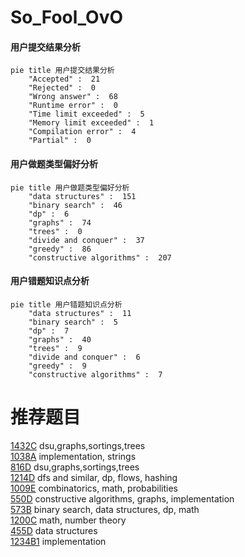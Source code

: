 # So_Fool_OvO

<!-- tabs:start -->



#### **用户提交结果分析**

```mermaid
pie title 用户提交结果分析
    "Accepted" :  21
    "Rejected" :  0
    "Wrong answer" :  68
    "Runtime error" :  0
    "Time limit exceeded" :  5
    "Memory limit exceeded" :  1
    "Compilation error" :  4
    "Partial" :  0
```

#### **用户做题类型偏好分析**

```mermaid
pie title 用户做题类型偏好分析
    "data structures" :  151
    "binary search" :  46
    "dp" :  6
    "graphs" :  74
    "trees" :  0
    "divide and conquer" :  37
    "greedy" :  86
    "constructive algorithms" :  207
```
#### **用户错题知识点分析**

```mermaid
pie title 用户错题知识点分析
    "data structures" :  11
    "binary search" :  5
    "dp" :  7
    "graphs" :  40
    "trees" :  9
    "divide and conquer" :  6
    "greedy" :  9
    "constructive algorithms" :  7
```



<!-- tabs:end -->
# 推荐题目
[1432C](https://codeforces.com/contest/1432/problem/C)		dsu,graphs,sortings,trees		  
[1038A](https://codeforces.com/contest/1038/problem/A)		implementation,
                        strings		  
[816D](https://codeforces.com/contest/816/problem/D)		dsu,graphs,sortings,trees		  
[1214D](https://codeforces.com/contest/1214/problem/D)		dfs and similar,
                        dp,
                        flows,
                        hashing		  
[1009E](https://codeforces.com/contest/1009/problem/E)		combinatorics,
                        math,
                        probabilities		  
[550D](https://codeforces.com/contest/550/problem/D)		constructive algorithms,
                        graphs,
                        implementation		  
[573B](https://codeforces.com/contest/573/problem/B)		binary search,
                        data structures,
                        dp,
                        math		  
[1200C](https://codeforces.com/contest/1200/problem/C)		math,
                        number theory		  
[455D](https://codeforces.com/contest/455/problem/D)		data structures		  
[1234B1](https://codeforces.com/contest/1234B/problem/1)		implementation		  
